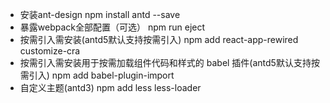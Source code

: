 - 安装ant-design npm install antd --save
- 暴露webpack全部配置（可选） npm run eject
- 按需引入需安装(antd5默认支持按需引入) npm add react-app-rewired customize-cra
- 按需引入需安装用于按需加载组件代码和样式的 babel 插件(antd5默认支持按需引入)  npm add babel-plugin-import
- 自定义主题(antd3) npm add less less-loader
